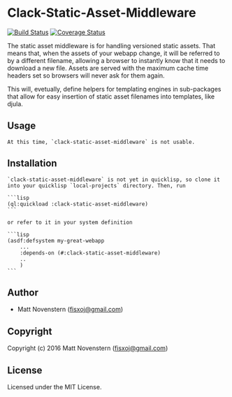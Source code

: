 # Clack-Static-Asset-Middleware
[![Build Status](https://travis-ci.org/fisxoj/clack-static-asset-middleware.svg?branch=master)](https://travis-ci.org/fisxoj/clack-static-asset-middleware) [![Coverage Status](https://coveralls.io/repos/github/fisxoj/clack-static-asset-middleware/badge.svg?branch=master)](https://coveralls.io/github/fisxoj/clack-static-asset-middleware?branch=master)

The static asset middleware is for handling versioned static assets.  That means that, when the assets of your webapp change, it will be referred to by a different filename, allowing a browser to instantly know that it needs to download a new file.  Assets are served with the maximum cache time headers set so browsers will never ask for them again.

This will, evetually, define helpers for templating engines in sub-packages that allow for easy insertion of static asset filenames into templates, like djula.

## Usage

    At this time, `clack-static-asset-middleware` is not usable.
## Installation

    `clack-static-asset-middleware` is not yet in quicklisp, so clone it into your quicklisp `local-projects` directory. Then, run

    ```lisp
    (ql:quickload :clack-static-asset-middleware)
    ```

    or refer to it in your system definition

    ```lisp
    (asdf:defsystem my-great-webapp
        ...
        :depends-on (#:clack-static-asset-middleware)
        ..
        )
    ```


## Author

* Matt Novenstern (fisxoj@gmail.com)

## Copyright

Copyright (c) 2016 Matt Novenstern (fisxoj@gmail.com)

## License

Licensed under the MIT License.
